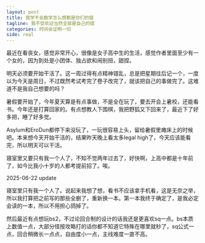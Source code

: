 ```yaml
---
layout: post
title: 我学不会数学怎么想都是你们的错
tagline: 我不受欢迎当然全部是自己的错
categories: 时间会证明一切
side: real
---
```


最近在看丧女，感觉非常开心，很像是女子高中生的生活，感觉作者里面至少有一个女的，因为到处是小团体、独占欲和闹别扭，甜捏。

明天必须要开始干活了。这一周过得有点精神错乱，总是把星期往后记一个，一度以为今天是周日，不过既然考试考完了卷子改完了，就该把自己的事做完了。这难道不是我自己想要的吗？

暑假要开始了，今年夏天算是有点事做，不是全在玩了，要去开会上暑校，还能看书。今年还是打算回家的。有点想教人下围棋，我把野狐又下回来了，最近下了好多把，睡了好多觉。

Asylum和EroDun都停下来没玩了，一玩很容易上头，留给暑假里瘫床上的时候吧。本来想今天开始干活的，结果昨天晚上看太多legal high了，今天应该能看完，所以明天可以干活。

寝室里又要只有我一个人了，不知不觉两年过去了，好快啊，上高中都是十年前了，如今比我小十岁的人都考提前招了。唉。

2025-06-22 update

寝室里只有我一个人了。说起来我想了想，看书不应该拿手机看，这是无奈之举，所以我打算把之前写的那些全删了，重新换一本。第一本我终于确定了，是我必定会读的一本，所以不用担心鸽掉了。

然后最近有点想玩bs2，不过论回合制的设计的话我还是更喜欢sq一点。bs本质上数值一点，大部分怪按攻略打的话你都不知道它特殊在哪里就秒了，sq公式一点，回合稍微长一点点，自由度小一点，主线难度一直不高。